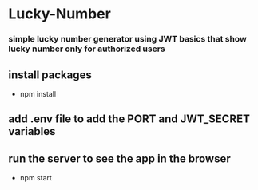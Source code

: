 # Lucky-Number
### simple lucky number generator using JWT basics that show lucky number only for authorized users 
## install packages 
- npm install 
## add .env file to add the PORT and JWT_SECRET variables

## run the server to see the app in the browser 
- npm start 
